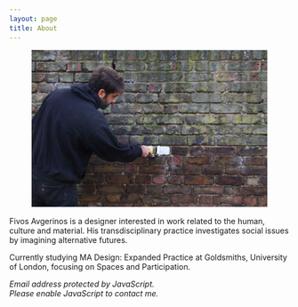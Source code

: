 ```yaml
---
layout: page
title: About
---
```

<figure>
    <img src="/images/2018/11/IMG_9617 copy.jpg" class="imgbleed">
</figure>

Fivos Avgerinos is a designer interested in work related to the human, culture and material. His transdisciplinary practice investigates social issues by imagining alternative futures.

Currently studying MA Design: Expanded Practice at Goldsmiths, University of London, focusing on Spaces and Participation.

<script type="text/javascript">
emailE='me.com'
emailE=('afivos' + '@' + emailE)
document.write('<a href="mailto:' + emailE + '">' + emailE + '</a>')
</script>

<noscript>
    <em>Email address protected by JavaScript.
    <br>Please enable JavaScript to contact me.</em>
</noscript>